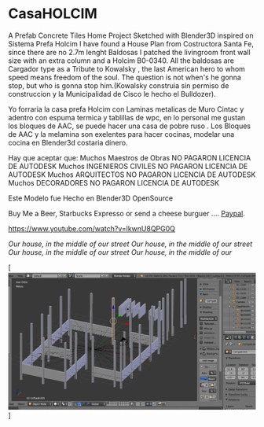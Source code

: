 # CasaHOLCIM
A Prefab Concrete Tiles Home Project Sketched with Blender3D inspired on Sistema Prefa Holcim
I have found a House Plan from Costructora Santa Fe, since there are no 2.7m lenght Baldosas I patched
the livingroom front wall size with an extra column and a Holcim B0-0340.
All the baldosas are Cargador type as a Tribute to Kowalsky , the last American hero to whom speed means freedom of the soul. The question is not when's he gonna stop, but who is gonna stop him.(Kowalsky construia sin permiso de construccion y la Municipalidad de Cisco le hecho el Bulldozer).

Yo forraria la casa prefa Holcim con Laminas metalicas de Muro Cintac y adentro con espuma termica y tablillas de wpc, en lo personal me gustan los bloques de AAC, se puede hacer una casa de pobre ruso . Los Bloques de AAC y la melamina son exelentes para hacer cocinas, modelar una cocina en Blender3d costaria dinero.

Hay que aceptar que:
 Muchos Maestros de Obras NO PAGARON LICENCIA DE AUTODESK
 Muchos INGENIEROS CIVILES NO PAGARON LICENCIA DE AUTODESK
 Muchos ARQUITECTOS NO PAGARON LICENCIA DE AUTODESK
 Muchos DECORADORES  NO PAGARON LICENCIA DE AUTODESK

Este Modelo fue Hecho en Blender3D OpenSource

Buy Me a Beer, Starbucks Expresso or send a cheese burguer .... [Paypal](https://www.paypal.me/gospelOfLuke/25).

https://www.youtube.com/watch?v=lkwnU8QPG0Q

_Our house, in the middle of our street
Our house, in the middle of our street
Our house, in the middle of our street
Our house, in the middle of our_ 

[![fume macoña tome cachaza ... ](https://raw.githubusercontent.com/rgarro/CasaHOLCIM/master/foto.PNG)]